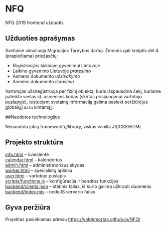 # NFQ
NFQ 2019 frontend užduotis

## Užduoties aprašymas

Sveitainė simuliuoja Migracijos Tarnybos darbą. Žmonės gali kreiptis dėl 4 (praplečiama) priežasčių:

* *Registracijos* laikinam gyvenimui Lietuvoje
* Laikino gyvenimo Lietuvoje *pratęsimo*
* Asmens dokumento *užsisakymo*
* Asmens dokumento *išdavimo*

Vartotojas užsiregistruoja per fizinį objektą, kuris išspausdina čekį, kuriame pateikta viešas id, 
asmeninis kodas (skirtas prisijungimui vartotojo puslapyje), testuojant svetainę informaciją galima pasiekt
peržiūrėjus globalųjį `data` kintamąjį.

##Naudotos technologijos

Nenaudota jokių framework'ų/library, viskas vanilla JS/CSS/HTML

## Projekto struktūra

[info.html](info.html) – švieslentė  
[calendar.html](calendar.html) – kalendorius  
[admin.html](admin.html) – administratoriaus skydas  
[worker.html](worker.html) – specialistų aplinka  
[user.html](user.html) – vartotojo puslapis  
[scripts/functions.js](scripts/functions.js) – konfigūracija ir bendros funkcijos  
[backend/clients.json](backend/clients.json) – statinis failas, iš kurio galima užkrauti duomenis
[backend/index.mjs](backend/index.mjs) – nodeJS serverio failas

## Gyva peržiūra
Projektas pasiekiamas adresu https://voldemortas.github.io/NFQ/